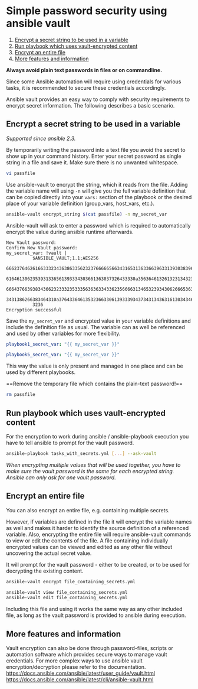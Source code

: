 # Simple password security using ansible vault

1. [Encrypt a secret string to be used in a variable](#encrypt-a-secret-string-to-be-used-in-a-variable) 
1. [Run playbook which uses vault-encrypted content](#run-playbook-which-uses-vault-encrypted-content)
1. [Encrypt an entire file](#encrypt-an-entire-file)
1. [More features and information](#more-features-and-information)

**Always avoid plain text passwords in files or on commandline.**

Since some Ansible automation will require using credentials for various tasks, it is recommended to secure these credentials accordingly.

Ansible vault provides an easy way to comply with security requirements to encrypt secret information.
The following describes a basic scenario.

## Encrypt a secret string to be used in a variable
*Supported since ansible 2.3.*

By temporarily writing the password into a text file you avoid the secret to show up in your command history. 
Enter your secret password as single string in a file and save it. Make sure there is no unwanted whitespace.

```bash
vi passfile
```

Use ansible-vault to encrypt the string, which it reads from the file. Adding the variable name will using `-n` will give you the full variable definition that can be copied directly into your `vars:` section of the playbook or the desired place of your variable definition (group_vars, host_vars, etc.).

```bash
ansible-vault encrypt_string $(cat passfile) -n my_secret_var
```

Ansible-vault will ask to enter a password which is required to automatically encrypt the value during ansible runtime afterwards.

```text
New Vault password:
Confirm New Vault password:
my_secret_var: !vault |
          $ANSIBLE_VAULT;1.1;AES256
          66623764626166333234363863356232376666656634316531363366396331393038396635373138
          6164613062353931336561393334303661363037326433330a356364613261323134323836306462
          66643766393834366232333235333563636334336235666631346532393430626665363665666234
          3431386266383464310a376433646135323663306139333934373431343631613034346235666665
          3236
Encryption successful
```

Save the `my_secret_var` and encrypted value in your variable definitions and include the definition file as usual.
The variable can as well be referenced and used by other variables for more flexibility.

```yaml
playbook1_secret_var: "{{ my_secret_var }}"
```
```yaml
playbook5_secret_var: "{{ my_secret_var }}"
```

This way the value is only present and managed in one place and can be used by different playbooks.

==Remove the temporary file which contains the plain-text password!==

```bash
rm passfile
```

## Run playbook which uses vault-encrypted content

For the encryption to work during ansible / ansible-playbook execution you have to tell ansible to prompt for the vault password.

```bash
ansible-playbook tasks_with_secrets.yml [...] --ask-vault
```

*When encrypting multiple values that will be used together, you have to make sure the vault password is the same for each encrypted string. Ansible can only ask for one vault password.*

## Encrypt an entire file

You can also encrypt an entire file, e.g. containing multiple secrets.

However, if variables are defined in the file it will encrypt the variable names as well and makes it harder to identify the source definition of a referenced variable.
Also, encrypting the entire file will require ansible-vault commands to view or edit the contents of the file. A file containing individually encrypted values can be viewed and edited as any other file without uncovering the actual secret value.

It will prompt for the vault password - either to be created, or to be used for decrypting the existing content.

```bash
ansible-vault encrypt file_containing_secrets.yml

ansible-vault view file_containing_secrets.yml
ansible-vault edit file_containing_secrets.yml
```

Including this file and using it works the same way as any other included file, as long as the vault password is provided to ansible during execution.

## More features and information
Vault encryption can also be done through password-files, scripts or automation software which provides secure ways to manage vault credentials.
For more complex ways to use ansible vault encryption/decryption please refer to the documentation.
https://docs.ansible.com/ansible/latest/user_guide/vault.html
https://docs.ansible.com/ansible/latest/cli/ansible-vault.html